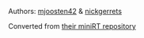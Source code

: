 Authors: [mjoosten42](https://github.com/mjoosten42) & [nickgerrets](https://github.com/nickgerrets/)

Converted from [their miniRT repository](https://github.com/nickgerrets/minirt)
